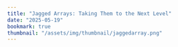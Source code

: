 ```yaml
---
title: "Jagged Arrays: Taking Them to the Next Level"
date: "2025-05-19"
bookmark: true
thumbnail: "/assets/img/thumbnail/jaggedarray.png"
---
```


